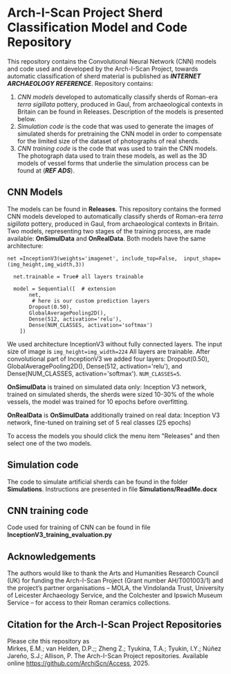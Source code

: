 # Arch-I-Scan Project Sherd Classification Model and Code Repository
This repository contains the Convolutional Neural Network (CNN) models and code used and developed by the Arch-I-Scan Project, towards automatic classification of sherd material is published as ***INTERNET ARCHAEOLOGY REFERENCE***.
Repository contains:
1.	*CNN models* developed to automatically classify sherds of Roman-era *terra sigillata* pottery, produced in Gaul, from archaeological contexts in Britain can be found in Releases. Description of the models is presented below.
2.	*Simulation code* is the code that was used to generate the images of simulated sherds for pretraining the CNN model in order to compensate for the limited size of the dataset of photographs of real sherds.
3.	*CNN training code* is the code that was used to train the CNN models.
The photograph data used to train these models, as well as the 3D models of vessel forms that underlie the simulation process can be found at (***REF ADS***).

## CNN Models
The models can be found in **Releases**. 
This repository contains the formed CNN models developed to automatically classify sherds of Roman-era *terra sigillata* pottery, produced in Gaul, from archaeological contexts in Britain. Two models, representing two stages of the training process, are made available: **OnSimulData** and **OnRealData**. Both models have the same architecture:
```
net =InceptionV3(weights='imagenet', include_top=False,  input_shape=(img_height,img_width,3))

  net.trainable = True# all layers trainable

  model = Sequential([  # extension
       net,
        # here is our custom prediction layers
       Dropout(0.50),       
       GlobalAveragePooling2D(),
       Dense(512, activation='relu'),  
       Dense(NUM_CLASSES, activation='softmax')
    ])
```
We used architecture InceptionV3 without fully connected layers.
The input size of image is `img_height=img_width=224`
All layers are trainable.
After convolutional part of InceptionV3 we added four layers: Dropout(0.50), GlobalAveragePooling2D(), Dense(512, activation='relu'), and Dense(NUM_CLASSES, activation='softmax').
`NUM_CLASSES=5`.

**OnSimulData** is trained on simulated data only: Inception V3 network, trained on simulated sherds, the sherds were sized 10-30% of the whole vessels, the model was trained for 10 epochs before overfitting.

**OnRealData** is **OnSimulData** additionally trained on real data: Inception V3 network, fine-tuned on training set of 5 real classes (25 epochs)

To access the models you should click the menu item "Releases" and then select one of the two models.


## Simulation code
The code to simulate artificial sherds can be found in the folder **Simulations**. Instructions are presented in file **Simulations/ReadMe.docx**

## CNN training code
Code used for training of CNN can be found in file **InceptionV3_training_evaluation.py**

## Acknowledgements
The authors would like to thank the Arts and Humanities Research Council (UK) for funding the Arch-I-Scan Project (Grant number AH/T001003/1) and the project’s partner organisations – MOLA, the Vindolanda Trust, University of Leicester Archaeology Service, and the Colchester and Ipswich Museum Service – for access to their Roman ceramics collections.

## Citation for the Arch-I-Scan Project Repositories
Please cite this repository as<br>
Mirkes, E.M.; van Helden, D.P.;; Zheng Z.; Tyukina, T.A.; Tyukin, I.Y.; Núñez Jareño, S.J.; Allison, P. The Arch-I-Scan Project repositories. Available online https://github.com/ArchiScn/Access, 2025.
